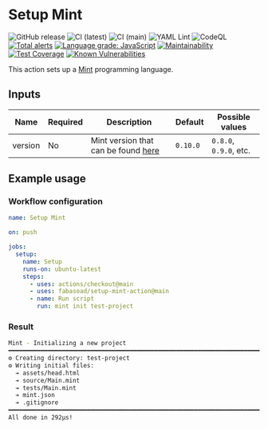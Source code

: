 # Setup Mint

![GitHub release](https://img.shields.io/github/v/release/fabasoad/setup-mint-action?include_prereleases) ![CI (latest)](https://github.com/fabasoad/setup-mint-action/workflows/CI%20(latest)/badge.svg) ![CI (main)](https://github.com/fabasoad/setup-mint-action/workflows/CI%20(main)/badge.svg) ![YAML Lint](https://github.com/fabasoad/setup-mint-action/workflows/YAML%20Lint/badge.svg) ![CodeQL](https://github.com/fabasoad/setup-mint-action/workflows/CodeQL/badge.svg) [![Total alerts](https://img.shields.io/lgtm/alerts/g/fabasoad/setup-mint-action.svg?logo=lgtm&logoWidth=18)](https://lgtm.com/projects/g/fabasoad/setup-mint-action/alerts/) [![Language grade: JavaScript](https://img.shields.io/lgtm/grade/javascript/g/fabasoad/setup-mint-action.svg?logo=lgtm&logoWidth=18)](https://lgtm.com/projects/g/fabasoad/setup-mint-action/context:javascript) [![Maintainability](https://api.codeclimate.com/v1/badges/e259e98506d3691ab916/maintainability)](https://codeclimate.com/github/fabasoad/setup-mint-action/maintainability) [![Test Coverage](https://api.codeclimate.com/v1/badges/e259e98506d3691ab916/test_coverage)](https://codeclimate.com/github/fabasoad/setup-mint-action/test_coverage) [![Known Vulnerabilities](https://snyk.io/test/github/fabasoad/setup-mint-action/badge.svg?targetFile=package.json)](https://snyk.io/test/github/fabasoad/setup-mint-action?targetFile=package.json)

This action sets up a [Mint](https://www.mint-lang.com/) programming language.

## Inputs

| Name    | Required | Description                                                                       | Default  | Possible values        |
|---------|----------|-----------------------------------------------------------------------------------|----------|------------------------|
| version | No       | Mint version that can be found [here](https://github.com/mint-lang/mint/releases) | `0.10.0` | `0.8.0`, `0.9.0`, etc. |

## Example usage

### Workflow configuration

```yaml
name: Setup Mint

on: push

jobs:
  setup:
    name: Setup
    runs-on: ubuntu-latest
    steps:
      - uses: actions/checkout@main
      - uses: fabasoad/setup-mint-action@main
      - name: Run script
        run: mint init test-project
```

### Result

```bash
Mint - Initializing a new project
━━━━━━━━━━━━━━━━━━━━━━━━━━━━━━━━━━━━━━━━━━━━━━━━━━━━━━━━━━━━━━━━━━━━━━━━━━━━━━━━
⚙ Creating directory: test-project
⚙ Writing initial files:
  ➔ assets/head.html
  ➔ source/Main.mint
  ➔ tests/Main.mint
  ➔ mint.json
  ➔ .gitignore
━━━━━━━━━━━━━━━━━━━━━━━━━━━━━━━━━━━━━━━━━━━━━━━━━━━━━━━━━━━━━━━━━━━━━━━━━━━━━━━━
All done in 292μs!
```
